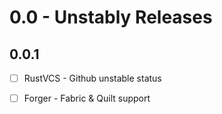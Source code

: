 # 0.0 - Unstably Releases

## 0.0.1

- [ ] RustVCS - Github unstable status

- [ ] Forger - Fabric & Quilt support

## 
